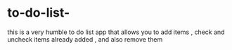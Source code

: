 # to-do-list-
this is a very humble to do list app that allows you to add items , check and uncheck items already added , and also remove them 
